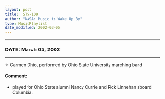 ```yaml
---
layout: post
title:  STS-109
author: "NASA: Music to Wake Up By"
type: MusicPlaylist
date_modified: 2002-03-05
---
```


----
### DATE: March 05, 2002
----
✧ Carmen Ohio, performed by Ohio State University marching band

#### Comment:
* played for Ohio State alumni Nancy Currie and Rick Linnehan aboard Columbia.
